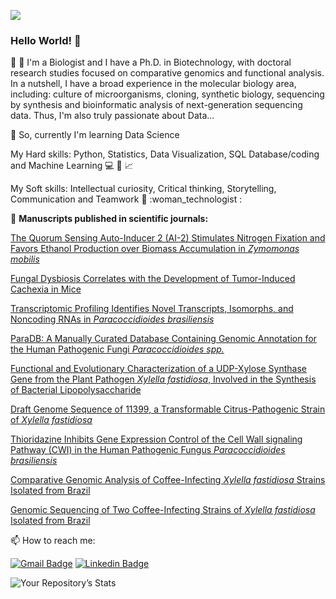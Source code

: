![](https://komarev.com/ghpvc/?username=vqrca)

### Hello World! 👋

:dna: :petri_dish: I'm a Biologist and I have a Ph.D. in Biotechnology, with doctoral research studies focused on comparative genomics and functional analysis. 
In a nutshell, I have a broad experience in the molecular biology area, including: culture of microorganisms, cloning, synthetic biology, sequencing by synthesis and 
bioinformatic analysis of next-generation sequencing data. Thus, I'm also truly passionate about Data...

🌱 So, currently I'm learning Data Science

  My Hard skills: Python, Statistics, Data Visualization, SQL Database/coding and Machine Learning :computer: :snake: :chart_with_upwards_trend:

  My Soft skills: Intellectual curiosity, Critical thinking, Storytelling, Communication and Teamwork :thought_balloon: :woman_technologist
  :
  
  
 🚀 **Manuscripts published in scientific journals:**
  
  [The Quorum Sensing Auto-Inducer 2 (AI-2) Stimulates Nitrogen Fixation and Favors Ethanol Production over Biomass Accumulation in *Zymomonas mobilis*](https://www.mdpi.com/1422-0067/22/11/5628)
  
  [Fungal Dysbiosis Correlates with the Development of Tumor-Induced Cachexia in Mice](https://www.mdpi.com/2309-608X/6/4/364)
  
  [Transcriptomic Profiling Identifies Novel Transcripts, Isomorphs, and Noncoding RNAs in *Paracoccidioides brasiliensis*](https://academic.oup.com/mmy/article-abstract/doi/10.1093/mmy/myaa062/5874572?redirectedFrom=fulltext)
  
  [ParaDB: A Manually Curated Database Containing Genomic Annotation for the Human Pathogenic Fungi *Paracoccidioides spp.*](https://journals.plos.org/plosntds/article?id=10.1371/journal.pntd.0007576)
  
  [Functional and Evolutionary Characterization of a UDP-Xylose Synthase Gene from the Plant Pathogen *Xylella fastidiosa*, Involved in the Synthesis of Bacterial Lipopolysaccharide](https://pubs.acs.org/doi/10.1021/acs.biochem.6b00886)
  
  [Draft Genome Sequence of 11399, a Transformable Citrus-Pathogenic Strain of *Xylella fastidiosa*](https://journals.asm.org/doi/10.1128/genomeA.01124-16)
  
  [Thioridazine Inhibits Gene Expression Control of the Cell Wall signaling Pathway (CWI) in the Human Pathogenic Fungus *Paracoccidioides brasiliensis*](https://link.springer.com/article/10.1007/s00438-016-1184-1)
  
  [Comparative Genomic Analysis of Coffee-Infecting *Xylella fastidiosa* Strains Isolated from Brazil](https://www.microbiologyresearch.org/content/journal/micro/10.1099/mic.0.000068)
  
  [Genomic Sequencing of Two Coffee-Infecting Strains of *Xylella fastidiosa* Isolated from Brazil](https://journals.asm.org/doi/10.1128/genomeA.01190-13)

📫 How to reach me:

[![Gmail Badge](https://img.shields.io/badge/-valquiria.c.alencar@gmail.com-6633cc?style=flat-square&logo=Gmail&logoColor=white&link=mailto:valquiria.c.alencar@gmail.com)](mailto:valquiria.c.alencar@gmail.com)
[![Linkedin Badge](https://img.shields.io/badge/-Valquíria_Alencar-6633cc?style=flat-square&logo=Linkedin&logoColor=white&link=https://www.linkedin.com/in/valquiria-alencar/)](https://www.linkedin.com/in/valquiria-alencar/) 


![Your Repository’s Stats](https://github-readme-stats.vercel.app/api?username=vqrca&show_icons=true)

<!--
**vqrca/vqrca** is a ✨ _special_ ✨ repository because its `README.md` (this file) appears on your GitHub profile.

Here are some ideas to get you started:

- 🔭 I’m currently working on ...
- 🌱 I’m currently learning ...
- 👯 I’m looking to collaborate on ...
- 🤔 I’m looking for help with ...
- 💬 Ask me about ...
- 📫 How to reach me: ...
- 😄 Pronouns: ...
- ⚡ Fun fact: ...
-->
